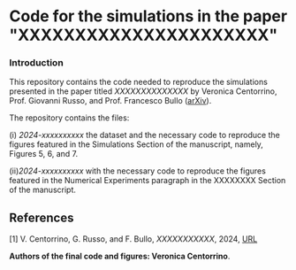 # Code for the simulations in the paper "XXXXXXXXXXXXXXXXXXXXXX"

### Introduction

This repository contains the code needed to reproduce the simulations presented in the paper titled _XXXXXXXXXXXXXX_ by Veronica Centorrino, Prof. Giovanni Russo, and Prof. Francesco Bullo ([arXiv](https://XXXXXXXXXXXXXXX)).

The repository contains the files:

(i) _2024-xxxxxxxxxx_ the dataset and the necessary code to reproduce the figures featured in the Simulations Section of the manuscript, namely, Figures 5, 6, and 7.

(ii)_2024-xxxxxxxxxx_ with the necessary code to reproduce the figures featured in the Numerical Experiments paragraph in the XXXXXXXX Section of the manuscript.


## References
[1] V. Centorrino, G. Russo, and F. Bullo, _XXXXXXXXXXX_, 2024, [URL](https://XXXXXXXXXXXX)


**Authors of the final code and figures: Veronica Centorrino**.
